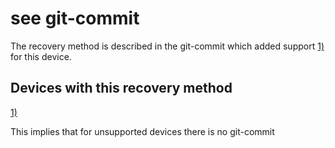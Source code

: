 # see git-commit

The recovery method is described in the git-commit which added support [1)](#fn__1) for this device.

## Devices with this recovery method

[1)](#fnt__1)

This implies that for unsupported devices there is no git-commit
